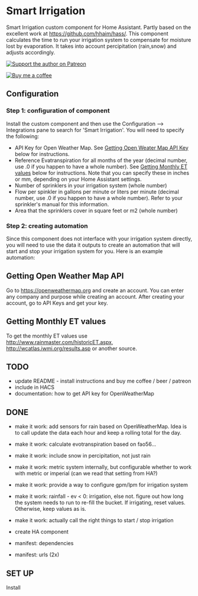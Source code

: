 # Smart Irrigation
Smart Irrigation custom component for Home Assistant. Partly based on the excellent work at https://github.com/hhaim/hass/.
This component calculates the time to run your irrigation system to compensate for moisture lost by evaporation. It takes into account percipitation (rain,snow) and adjusts accordingly.

[![Support the author on Patreon][patreon-shield]][patreon]

[![Buy me a coffee][buymeacoffee-shield]][buymeacoffee]

[patreon-shield]: https://frenck.dev/wp-content/uploads/2019/12/patreon.png
[patreon]: https://www.patreon.com/dutchdatadude

[buymeacoffee]: https://www.buymeacoffee.com/dutchdatadude
[buymeacoffee-shield]: https://www.buymeacoffee.com/assets/img/custom_images/orange_img.png

## Configuration

### Step 1: configuration of component
Install the custom component and then use the Configuration --> Integrations pane to search for 'Smart Irrigation'.
You will need to specify the following:
- API Key for Open Weather Map. See [Getting Open Weater Map API Key](#getting-open-weather-map-api) below for instructions.
- Reference Evatranspiration for all months of the year (decimal number, use .0 if you happen to have a whole number). See [Getting Monthly ET values](#getting-monthly-et-values) below for instructions. Note that you can specify these in inches or mm, depending on your Home Assistant settings.
- Number of sprinklers in your irrigation system (whole number)
- Flow per spinkler in gallons per minute or liters per minute (decimal number, use .0 if you happen to have a whole number). Refer to your sprinkler's manual for this information.
- Area that the sprinklers cover in square feet or m2 (whole number)

### Step 2: creating automation
Since this component does not interface with your irrigation system directly, you will need to use the data it outputs to create an automation that will start and stop your irrigation system for you. Here is an example automation:

## Getting Open Weather Map API
Go to https://openweathermap.org and create an account. You can enter any company and purpose while creating an account. After creating your account, go to API Keys and get your key.

## Getting Monthly ET values
To get the monthly ET values use http://www.rainmaster.com/historicET.aspx, http://wcatlas.iwmi.org/results.asp or another source.

## TODO
- update README - install instructions and buy me coffee / beer / patreon
- include in HACS
- documentation: how to get API key for OpenWeatherMap

## DONE
- make it work: add sensors for rain based on OpenWeatherMap. Idea is to call update the data each hour and keep a rolling total for the day.
- make it work: calculate evotranspiration based on fao56...
- make it work: include snow in percipitation, not just rain
- make it work: metric system internally, but configurable whether to work with metric or imperial (can we read that setting from HA?)
- make it work: provide a way to configure gpm/lpm for irrigation system
- make it work: rainfall - ev < 0: irrigation, else not. figure out how long the system needs to run to re-fill the bucket. If irrigating, reset values. Otherwise, keep values as is.
- make it work: actually call the right things to start / stop irrigation

- create HA component
- manifest: dependencies
- manifest: urls (2x)


## SET UP
Install 
